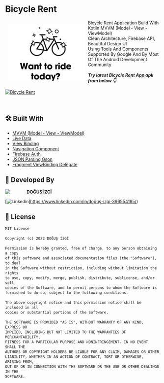 # Bicycle Rent

<img src="https://github.com/dodoizgi/BicycleApp/blob/master/app/src/main/res/drawable/splash_photo.webp" align="left"
width="250" hspace="10" vspace="10">
   
Bicycle Rent Application Build With Kotlin MVVM (Model - View - ViewModel) </br>Clean Architecture, Firebase API, Beautiful Design UI</br>
Using Tools And Components Supported By Google And By Most Of The Android Development Community</br></br>***Try latest Bicycle Rent App apk from below 👇***

[![Bicycle Rent](https://img.shields.io/badge/BICYCLE%20RENT-APK-green)]()</br></br></br>

## 🛠 Built With

- [MVVM (Model - View - ViewModel)](https://developer.android.com/topic/architecture)
- [Live Data](https://developer.android.com/topic/libraries/architecture/livedata)
- [View Binding](https://developer.android.com/topic/libraries/view-binding)
- [Navigation Component](https://developer.android.com/guide/navigation/navigation-getting-started)
- [Firebase Auth](https://firebase.google.com/docs/auth?authuser=0)
- [JSON Parsing Gson](https://github.com/google/gson)
- [Fragment ViewBinding Delegate](https://github.com/Zhuinden/fragmentviewbindingdelegate-kt)

## 👨 Developed By 

 <img src="https://avatars.githubusercontent.com/u/45079943?s=400&u=830726a66e22b07a8f057e4f0790711a6e106196&v=4" width="70" align="left">


**DOĞUŞ İZGİ**

[![Linkedin](https://img.shields.io/badge/-linkedin-blue?logo=linkedin)]https://www.linkedin.com/in/doğuş-izgi-396554185/)

📄 License 
-------

```
MIT License

Copyright (c) 2022 DOĞUŞ İZGİ

Permission is hereby granted, free of charge, to any person obtaining a copy
of this software and associated documentation files (the "Software"), to deal
in the Software without restriction, including without limitation the rights
to use, copy, modify, merge, publish, distribute, sublicense, and/or sell
copies of the Software, and to permit persons to whom the Software is
furnished to do so, subject to the following conditions:

The above copyright notice and this permission notice shall be included in all
copies or substantial portions of the Software.

THE SOFTWARE IS PROVIDED "AS IS", WITHOUT WARRANTY OF ANY KIND, EXPRESS OR
IMPLIED, INCLUDING BUT NOT LIMITED TO THE WARRANTIES OF MERCHANTABILITY,
FITNESS FOR A PARTICULAR PURPOSE AND NONINFRINGEMENT. IN NO EVENT SHALL THE
AUTHORS OR COPYRIGHT HOLDERS BE LIABLE FOR ANY CLAIM, DAMAGES OR OTHER
LIABILITY, WHETHER IN AN ACTION OF CONTRACT, TORT OR OTHERWISE, ARISING FROM,
OUT OF OR IN CONNECTION WITH THE SOFTWARE OR THE USE OR OTHER DEALINGS IN THE
SOFTWARE.
```
